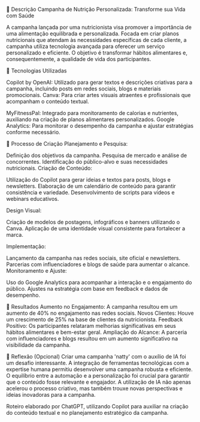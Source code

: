 📒 Descrição
Campanha de Nutrição Personalizada: Transforme sua Vida com Saúde

A campanha lançada por uma nutricionista visa promover a importância de uma alimentação equilibrada e personalizada. Focada em criar planos nutricionais que atendam às necessidades específicas de cada cliente, a campanha utiliza tecnologia avançada para oferecer um serviço personalizado e eficiente. O objetivo é transformar hábitos alimentares e, consequentemente, a qualidade de vida dos participantes.

🤖 Tecnologias Utilizadas

Copilot by OpenAI: Utilizado para gerar textos e descrições criativas para a campanha, incluindo posts em redes sociais, blogs e materiais promocionais.
Canva: Para criar artes visuais atraentes e profissionais que acompanham o conteúdo textual.

MyFitnessPal: Integrado para monitoramento de calorias e nutrientes, auxiliando na criação de planos alimentares personalizados.
Google Analytics: Para monitorar o desempenho da campanha e ajustar estratégias conforme necessário.

🧐 Processo de Criação
Planejamento e Pesquisa:

Definição dos objetivos da campanha.
Pesquisa de mercado e análise de concorrentes.
Identificação do público-alvo e suas necessidades nutricionais.
Criação de Conteúdo:

Utilização do Copilot para gerar ideias e textos para posts, blogs e newsletters.
Elaboração de um calendário de conteúdo para garantir consistência e variedade.
Desenvolvimento de scripts para vídeos e webinars educativos.

Design Visual:

Criação de modelos de postagens, infográficos e banners utilizando o Canva.
Aplicação de uma identidade visual consistente para fortalecer a marca.

Implementação:

Lançamento da campanha nas redes sociais, site oficial e newsletters.
Parcerias com influenciadores e blogs de saúde para aumentar o alcance.
Monitoramento e Ajuste:

Uso do Google Analytics para acompanhar a interação e o engajamento do público.
Ajustes na estratégia com base em feedback e dados de desempenho.

🚀 Resultados
Aumento no Engajamento: A campanha resultou em um aumento de 40% no engajamento nas redes sociais.
Novos Clientes: Houve um crescimento de 25% na base de clientes da nutricionista.
Feedback Positivo: Os participantes relataram melhorias significativas em seus hábitos alimentares e bem-estar geral.
Ampliação do Alcance: A parceria com influenciadores e blogs resultou em um aumento significativo na visibilidade da campanha.

💭 Reflexão (Opcional)
Criar uma campanha 'natty' com o auxílio de IA foi um desafio interessante. A integração de ferramentas tecnológicas com a expertise humana permitiu desenvolver uma campanha robusta e eficiente. O equilíbrio entre a automação e a personalização foi crucial para garantir que o conteúdo fosse relevante e engajador. A utilização de IA não apenas acelerou o processo criativo, mas também trouxe novas perspectivas e ideias inovadoras para a campanha.

Roteiro elaborado por ChatGPT, utilizando Copilot para auxiliar na criação do conteúdo textual e no planejamento estratégico da campanha.
